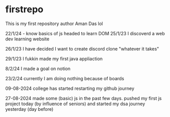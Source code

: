 # firstrepo
This is my first repository
author Aman Das lol


22/1/24 - know basics of js headed to learn DOM
25/1/23 I discoverd a web dev learning website

26/1/23 I have decided I want to create discord clone "whatever it takes"


29/1/23 I fukkin made my first java appliaction 


8/2/24 I made a goal on notion

23/2/24 currently I am doing nothing because of boards

09-08-2024 college has started restarting my github journey

27-08-2024 made some (basic) js in the past few days. pushed my first js project today (by influence of seniors) and started my dsa journey yesterday (day before)
